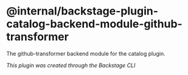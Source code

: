 # @internal/backstage-plugin-catalog-backend-module-github-transformer

The github-transformer backend module for the catalog plugin.

_This plugin was created through the Backstage CLI_
